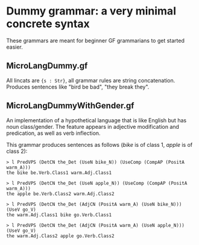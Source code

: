 # Dummy grammar: a very minimal concrete syntax

These grammars are meant for beginner GF grammarians to get started easier.

## MicroLangDummy.gf

All lincats are `{s : Str}`, all grammar rules are string concatenation. Produces sentences like "bird be bad", "they break they".

## MicroLangDummyWithGender.gf

An implementation of a hypothetical language that is like English but has noun class/gender. The feature appears in adjective modification and predication, as well as verb inflection. 

This grammar produces sentences as follows (*bike* is of class 1, *apple* is of class 2):

```
> l PredVPS (DetCN the_Det (UseN bike_N)) (UseComp (CompAP (PositA warm_A)))
the bike be.Verb.Class1 warm.Adj.Class1

> l PredVPS (DetCN the_Det (UseN apple_N)) (UseComp (CompAP (PositA warm_A)))
the apple be.Verb.Class2 warm.Adj.Class2

> l PredVPS (DetCN the_Det (AdjCN (PositA warm_A) (UseN bike_N))) (UseV go_V)
the warm.Adj.Class1 bike go.Verb.Class1

> l PredVPS (DetCN the_Det (AdjCN (PositA warm_A) (UseN apple_N))) (UseV go_V)
the warm.Adj.Class2 apple go.Verb.Class2
```

